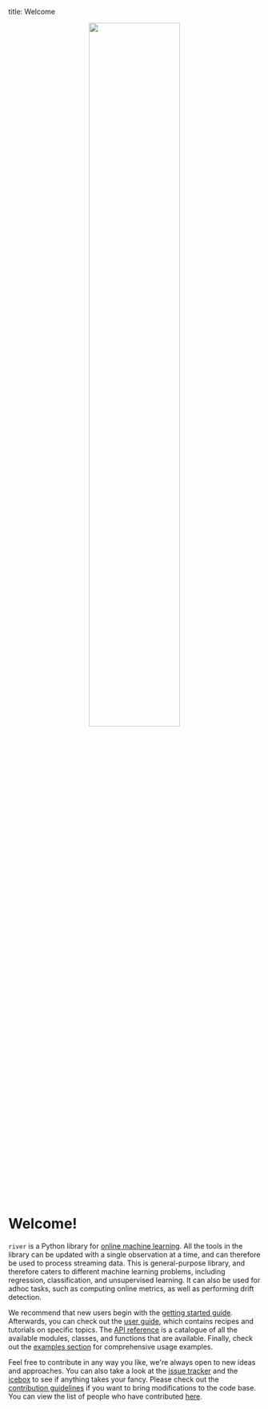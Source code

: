 title: Welcome

<div align="center">
    <img src="img/river.svg" width="60%">
</div>

# Welcome!

`river` is a Python library for [online machine learning](https://www.wikiwand.com/en/Online_machine_learning). All the tools in the library can be updated with a single observation at a time, and can therefore be used to process streaming data. This is general-purpose library, and therefore caters to different machine learning problems, including regression, classification, and unsupervised learning. It can also be used for adhoc tasks, such as computing online metrics, as well as performing drift detection.

We recommend that new users begin with the [getting started guide](getting-started.md). Afterwards, you can check out the [user guide](user-guide/reading-data), which contains recipes and tutorials on specific topics. The [API reference](api/overview) is a catalogue of all the available modules, classes, and functions that are available. Finally, check out the [examples section](examples/batch-to-online) for comprehensive usage examples.

Feel free to contribute in any way you like, we're always open to new ideas and approaches. You can also take a look at the [issue tracker](https://github.com/river-ml/river/issues) and the [icebox](https://github.com/river-ml/river/projects/2) to see if anything takes your fancy. Please check out the [contribution guidelines](https://github.com/river-ml/river/blob/master/CONTRIBUTING.md) if you want to bring modifications to the code base. You can view the list of people who have contributed [here](https://github.com/river-ml/river/graphs/contributors).
